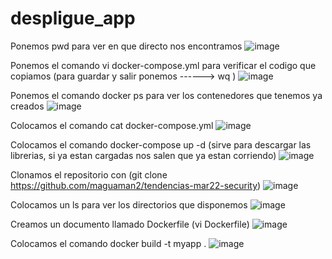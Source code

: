 # despligue_app

Ponemos pwd para ver en que directo nos encontramos
![image](https://user-images.githubusercontent.com/91167870/205785048-c65d7cc4-eb16-4daa-9adb-54acc0a387cf.png)

Ponemos el comando vi docker-compose.yml para verificar el codigo que copiamos (para guardar y salir ponemos ------> wq )
![image](https://user-images.githubusercontent.com/91167870/205785329-0a536d43-2441-440b-b1df-5aa3c84b997e.png)


Ponemos el comando docker ps para ver los contenedores que tenemos ya creados
![image](https://user-images.githubusercontent.com/91167870/205784820-c1f2f4b4-a8dd-4509-b5c5-07e08eb0d164.png)

Colocamos el comando cat docker-compose.yml 
![image](https://user-images.githubusercontent.com/91167870/205785469-778b847d-2596-43eb-ba25-3791235a61a9.png)

Colocamos el comando docker-compose up -d (sirve para descargar las librerias, si ya estan cargadas nos salen que ya estan corriendo)
![image](https://user-images.githubusercontent.com/91167870/205785646-13f34e2d-24b4-479a-826f-1ce0da72fb11.png)

Clonamos el repositorio  con  (git clone https://github.com/maguaman2/tendencias-mar22-security) 
![image](https://user-images.githubusercontent.com/91167870/205785889-d9e0f4eb-aea7-455e-916d-5487a269ee70.png)

Colocamos un ls para ver los directorios que disponemos
![image](https://user-images.githubusercontent.com/91167870/205786008-32263b4d-941a-4a71-9a45-c9d1d0ea63d0.png)

Creamos un documento llamado Dockerfile (vi Dockerfile)
![image](https://user-images.githubusercontent.com/91167870/205786259-d0b58b88-413d-4f43-a8a2-065c84facbca.png)

Colocamos el comando docker build -t myapp .
![image](https://user-images.githubusercontent.com/91167870/205786793-757d90be-0b51-49c9-b25b-fcf4c51bf99e.png)
